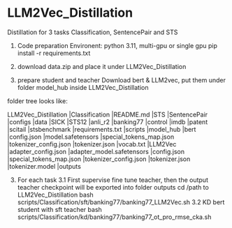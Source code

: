 # LLM2Vec_Distillation
Distillation for 3 tasks Classification, SentencePair and STS

1. Code preparation
Environent: python 3.11, multi-gpu or single gpu
pip install -r requirements.txt

2. download data.zip and place it under LLM2Vec_Distillation

3. prepare student and teacher
Download bert & LLM2vec, put them under folder model_hub inside LLM2Vec_Distillation

folder tree looks like:

LLM2Vec_Distillation
    |Classification
    |README.md
    |STS
    |SentencePair
    |configs
    |data
        |SICK
        |STS12
        |anli_r2
        |banking77
        |control
        |imdb
        |patent
        |scitail
        |stsbenchmark
    |requirements.txt
    |scripts
    |model_hub
        |bert
            |config.json
            |model.safetensors
            |special_tokens_map.json
            |tokenizer_config.json
            |tokenizer.json
            |vocab.txt
        |LLM2Vec
            |adapter_config.json
            |adapter_model.safetensors
            |config.json
            |special_tokens_map.json
            |tokenizer_config.json
            |tokenizer.json
            |tokenizer.model
    |outputs

3. For each task
    3.1 First supervise fine tune teacher, then the output teacher checkpoint will be exported into folder outputs
        cd /path to LLM2Vec_Distillation
        bash scripts/Classification/sft/banking77/banking77_LLM2Vec.sh
    3.2 KD bert student with sft teacher
        bash scripts/Classification/kd/banking77/banking77_ot_pro_rmse_cka.sh